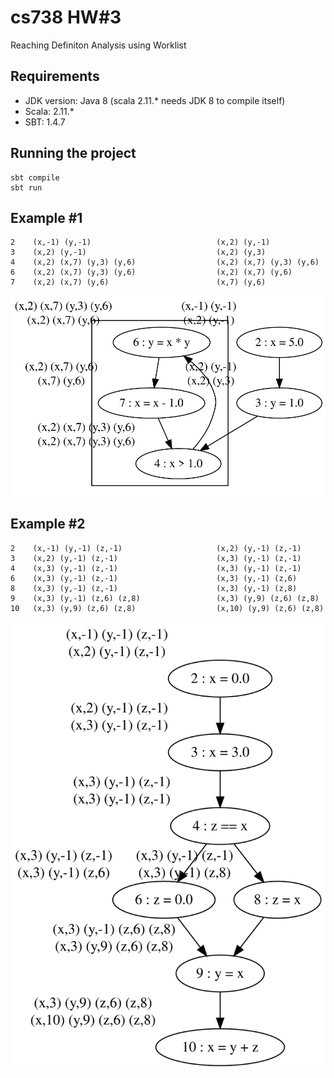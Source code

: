 # cs738 HW#3
Reaching Definiton Analysis using Worklist

## Requirements 

- JDK version: Java 8 (scala 2.11.* needs JDK 8 to compile itself)
- Scala: 2.11.*
- SBT: 1.4.7


## Running the project

```
sbt compile
sbt run
```

## Example #1

```
2    (x,-1) (y,-1)                            (x,2) (y,-1)
3    (x,2) (y,-1)                             (x,2) (y,3)
4    (x,2) (x,7) (y,3) (y,6)                  (x,2) (x,7) (y,3) (y,6)
6    (x,2) (x,7) (y,3) (y,6)                  (x,2) (x,7) (y,6)
7    (x,2) (x,7) (y,6)                        (x,7) (y,6)
```

![rd-js](./rd-js.svg)


## Example #2

```
2    (x,-1) (y,-1) (z,-1)                     (x,2) (y,-1) (z,-1)
3    (x,2) (y,-1) (z,-1)                      (x,3) (y,-1) (z,-1)
4    (x,3) (y,-1) (z,-1)                      (x,3) (y,-1) (z,-1)
6    (x,3) (y,-1) (z,-1)                      (x,3) (y,-1) (z,6)
8    (x,3) (y,-1) (z,-1)                      (x,3) (y,-1) (z,8)
9    (x,3) (y,-1) (z,6) (z,8)                 (x,3) (y,9) (z,6) (z,8)
10   (x,3) (y,9) (z,6) (z,8)                  (x,10) (y,9) (z,6) (z,8)
```

![rd1-js](./rd1-js.svg)
